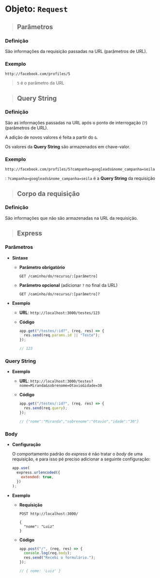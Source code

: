 # Objeto: `Request`

> ## **Parâmetros**

### **Definição**

São informações da requisição passadas na URL (parâmetros de URL).

### **Exemplo**

```
http://facebook.com/profiles/5
```

> `5` é o parâmetro da URL

> ## **Query String**

### **Definição**

São as informações passadas na URL após o ponto de interrogação (`?`) (parâmetros de URL).

A adição de novos valores é feita a partir do `&`.

Os valores da **Query String** são armazenados em chave-valor.

### **Exemplo**

```
http://facebook.com/profiles/5?campanha=googleads&nome_campanha=seila
```

: `?campanha=googleads&nome_campanha=seila` é a **Query String** da requisição

> ## **Corpo da requisição**

### **Definição**

São informações que não são armazenadas na URL da requisição.

> ## **Express**

### **Parâmetros**

- **Sintaxe**

  - **Parâmetro obrigatório**

    ```http
    GET /caminho/do/recurso/:[parâmetro]
    ```

  - **Parâmetro opcional** (adicionar `?` no final da URL)

    ```http
    GET /caminho/do/recurso/:[parâmetro]?
    ```

- **Exemplo**

  - **URL**: `http://localhost:3000/testes/123`

  - **Código**

    ```js
    app.get("/testes/:id?", (req, res) => {
      res.send(req.params.id || "Teste");
    });

    // 123
    ```

### **Query String**

- **Exemplo**

  - **URL**: `http://localhost:3000/testes?nome=Miranda&sobrenome=Otavio&idade=30`

  - **Código**

    ```js
    app.get("/testes/:id?", (req, res) => {
      res.send(req.query);
    });

    // {"nome":"Miranda","sobrenome":"Otavio","idade":"30"}
    ```

### **Body**

- **Configuração**

  O comportamento padrão do _express_ é não tratar o _body_ de uma requisição, e para isso pé preciso adicionar a seguinte configuração:

  ```js
  app.use(
    express.urlencoded({
      extended: true,
    })
  );
  ```

- **Exemplo**

  - **Requisição**

    ```http
    POST http://localhost:3000/

    {
      "nome": "Luiz"
    }
    ```

  - **Código**

    ```js
    app.post("/", (req, res) => {
      console.log(req.body);
      res.send("Recebi o formulário.");
    });

    // { nome: 'Luiz' }
    ```
